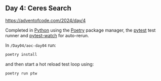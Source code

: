## Day 4: Ceres Search

https://adventofcode.com/2024/day/4

Completed in [Python](https://www.python.org/) using the [Poetry](https://python-poetry.org/) package manager, the [pytest](https://docs.pytest.org/en/stable/) test runner and [pytest-watch](https://pypi.org/project/pytest-watch/) for auto-rerun.

In `/Day04/aoc-day04` run:

```bash
poetry install
```

and then start a hot reload test loop using:

```bash
poetry run ptw
```